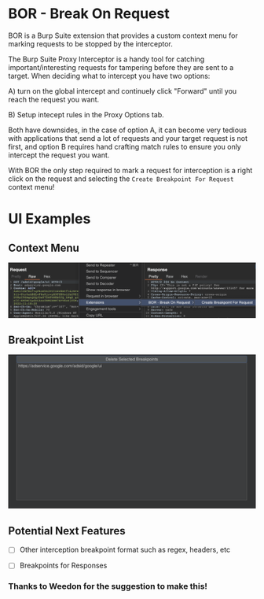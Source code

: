 # BOR - Break On Request
BOR is a Burp Suite extension that provides a custom context menu for marking requests to be stopped by the interceptor.

The Burp Suite Proxy Interceptor is a handy tool for catching important/interesting requests for tampering before they are sent to a target. 
When deciding what to intercept you have two options:

A) turn on the global intercept and continuely click "Forward" until you reach the request you want.


B) Setup intecept rules in the Proxy Options tab.

Both have downsides, in the case of option A, it can become very tedious with applications that send a lot of requests and your target request is not first, 
and option B requires hand crafting match rules to ensure you only intercept the request you want.


With BOR the only step required to mark a request for interception is a right click on the request and selecting the `Create Breakpoint For Request` context menu!

# UI Examples

## Context Menu
![Context Menu](/images/contextMenu.png?raw=true)


## Breakpoint List
![Context Menu](/images/BreakpointList.png?raw=true)

## Potential Next Features
- [ ] Other interception breakpoint format such as regex, headers, etc
- [ ] Breakpoints for Responses


### Thanks to Weedon for the suggestion to make this!
